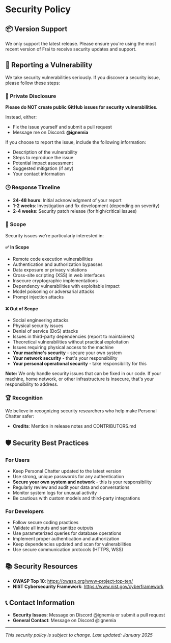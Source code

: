 # Security Policy

## 📦 Version Support

We only support the latest release. Please ensure you're using the most recent version of Frai to receive security updates and support.

## 🚨 Reporting a Vulnerability

We take security vulnerabilities seriously. If you discover a security issue, please follow these steps:

### 📧 Private Disclosure

**Please do NOT create public GitHub issues for security vulnerabilities.**

Instead, either:
- Fix the issue yourself and submit a pull request
- Message me on Discord: **@ignemia**

If you choose to report the issue, include the following information:
- Description of the vulnerability
- Steps to reproduce the issue
- Potential impact assessment
- Suggested mitigation (if any)
- Your contact information

### 🕒 Response Timeline

- **24-48 hours**: Initial acknowledgment of your report
- **1-2 weeks**: Investigation and fix development (depending on severity)
- **2-4 weeks**: Security patch release (for high/critical issues)

### 🎯 Scope

Security issues we're particularly interested in:

#### ✅ In Scope
- Remote code execution vulnerabilities
- Authentication and authorization bypasses
- Data exposure or privacy violations
- Cross-site scripting (XSS) in web interfaces
- Insecure cryptographic implementations
- Dependency vulnerabilities with exploitable impact
- Model poisoning or adversarial attacks
- Prompt injection attacks

#### ❌ Out of Scope
- Social engineering attacks
- Physical security issues
- Denial of service (DoS) attacks
- Issues in third-party dependencies (report to maintainers)
- Theoretical vulnerabilities without practical exploitation
- Issues requiring physical access to the machine
- **Your machine's security** - secure your own system
- **Your network security** - that's your responsibility
- **Your personal operational security** - take responsibility for this

**Note:** We only handle security issues that can be fixed in our code. If your machine, home network, or other infrastructure is insecure, that's your responsibility to address.

### 🏆 Recognition

We believe in recognizing security researchers who help make Personal Chatter safer:

- **Credits**: Mention in release notes and CONTRIBUTORS.md

## 🛡️ Security Best Practices

### For Users
- Keep Personal Chatter updated to the latest version
- Use strong, unique passwords for any authentication
- **Secure your own system and network** - this is your responsibility
- Regularly review and audit your data and conversations
- Monitor system logs for unusual activity
- Be cautious with custom models and third-party integrations

### For Developers
- Follow secure coding practices
- Validate all inputs and sanitize outputs
- Use parameterized queries for database operations
- Implement proper authentication and authorization
- Keep dependencies updated and scan for vulnerabilities
- Use secure communication protocols (HTTPS, WSS)

## 📚 Security Resources

- **OWASP Top 10**: https://owasp.org/www-project-top-ten/
- **NIST Cybersecurity Framework**: https://www.nist.gov/cyberframework

## 📞 Contact Information

- **Security Issues**: Message on Discord @ignemia or submit a pull request
- **General Contact**: Message on Discord @ignemia

---

*This security policy is subject to change. Last updated: January 2025*
